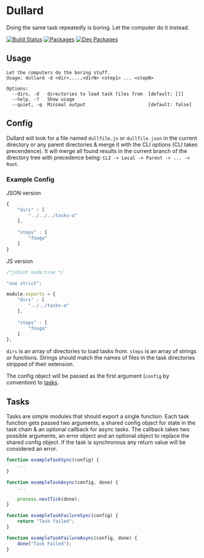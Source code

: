 Dullard
=======

Doing the same task repeatedly is boring. Let the computer do it instead.

[![Build Status](https://travis-ci.org/tivac/dullard.png?branch=master)](https://travis-ci.org/tivac/dullard)
[![Packages](https://david-dm.org/tivac/dullard/status.png)](https://david-dm.org/tivac/dullard/)
[![Dev Packages](https://david-dm.org/tivac/dullard/dev-status.png)](https://david-dm.org/tivac/dullard/)

## Usage ##

```
Let the computers do the boring stuff.
Usage: dullard -d <dir>,...,<dirN> <step1> ... <stepN>

Options:
  --dirs, -d   directories to load task files from  [default: []]
  --help, -?   Show usage
  --quiet, -q  Minimal output                       [default: false]
```

## Config ##

Dullard will look for a file named `dullfile.js` or `dullfile.json` in the current directory or any parent directories & merge it with the CLI options (CLI takes precendence). It will merge all found results in the current branch of the directory tree with precedence being: `CLI -> Local -> Parent -> ... -> Root`.

### Example Config ###

JSON version

```javascript
{
    "dirs" : [
        "../../../tasks-a"
    ],
    
    "steps" : [
        "fooga"
    ]
}
```

JS version

```javascript
/*jshint node:true */

"use strict";

module.exports = {
    "dirs" : [
        "../../tasks-a"
    ],
    
    "steps" : [
        "fooga"
    ]
};
```

`dirs` is an array of directories to load tasks from. `steps` is an array of strings or functions. Strings should match the names of files in the task directories stripped of their extension.

The config object will be passed as the first argument (`config` by convention) to [tasks](#tasks).

## Tasks ##

Tasks are simple modules that should export a single function. Each task function gets passed two arguments, a shared config object for state in the task chain & an optional callback for async tasks. The callback takes two possible arguments, an error object and an optional object to replace the shared config object. If the task is synchronous any return value will be considered an error.

```javascript
function exampleTaskSync(config) {
    ...
}

function exampleTaskAsync(config, done) {
    ...

    process.nextTick(done);
}

function exampleTaskFailureSync(config) {
    return "Task failed";
}

function exampleTaskFailureAsync(config, done) {
    done("Task Failed");
}
```
